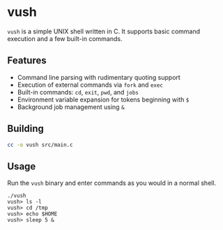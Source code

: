 # vush

`vush` is a simple UNIX shell written in C. It supports basic command execution
and a few built-in commands.

## Features

- Command line parsing with rudimentary quoting support
- Execution of external commands via `fork` and `exec`
- Built-in commands: `cd`, `exit`, `pwd`, and `jobs`
- Environment variable expansion for tokens beginning with `$`
- Background job management using `&`

## Building

```sh
cc -o vush src/main.c
```

## Usage

Run the `vush` binary and enter commands as you would in a normal shell.

```
./vush
vush> ls -l
vush> cd /tmp
vush> echo $HOME
vush> sleep 5 &
```
```

